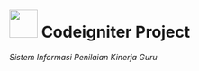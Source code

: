 # <img src="https://www.codeigniter.com/assets/images/codeigniter4logo.png" height="50" width="50"> Codeigniter Project
<em>Sistem Informasi Penilaian Kinerja Guru</em>
